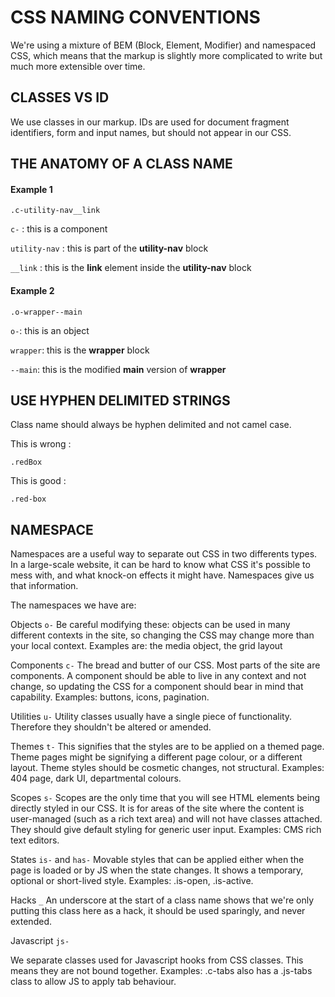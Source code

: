 # CSS NAMING CONVENTIONS
We're using a mixture of BEM (Block, Element, Modifier) and namespaced CSS, which means that the markup is slightly more complicated to write but much more extensible over time.


## CLASSES VS ID
We use classes in our markup. IDs are used for document fragment identifiers, form and input names, but should not appear in our CSS.


## THE ANATOMY OF A CLASS NAME
#### Example 1

`.c-utility-nav__link`

`c-` : this is a component

`utility-nav` : this is part of the **utility-nav** block

`__link` : this is the **link** element inside the **utility-nav** block

#### Example 2

`.o-wrapper--main`

`o-`: this is an object

`wrapper`: this is the **wrapper** block

`--main`: this is the modified **main** version of **wrapper**


## USE HYPHEN DELIMITED STRINGS

Class name should always be hyphen delimited and not camel case.

This is wrong :

`.redBox`

This is good :

`.red-box`

## NAMESPACE
Namespaces are a useful way to separate out CSS in two differents types. In a large-scale website, it can be hard to know what CSS it's possible to mess with, and what knock-on effects it might have. Namespaces give us that information.

The namespaces we have are:

Objects `o-`
Be careful modifying these: objects can be used in many different contexts in the site, so changing the CSS may change more than your local context. Examples are: the media object, the grid layout

Components `c-`
The bread and butter of our CSS. Most parts of the site are components. A component should be able to live in any context and not change, so updating the CSS for a component should bear in mind that capability. Examples: buttons, icons, pagination.

Utilities `u-`
Utility classes usually have a single piece of functionality. Therefore they shouldn't be altered or amended.

Themes `t-`
This signifies that the styles are to be applied on a themed page. Theme pages might be signifying a different page colour, or a different layout. Theme styles should be cosmetic changes, not structural. Examples: 404 page, dark UI, departmental colours.

Scopes `s-`
Scopes are the only time that you will see HTML elements being directly styled in our CSS. It is for areas of the site where the content is user-managed (such as a rich text area) and will not have classes attached. They should give default styling for generic user input. Examples: CMS rich text editors.

States `is-` and `has-`
Movable styles that can be applied either when the page is loaded or by JS when the state changes. It shows a temporary, optional or short-lived style. Examples: .is-open, .is-active.

Hacks `_`
An underscore at the start of a class name shows that we're only putting this class here as a hack, it should be used sparingly, and never extended.

Javascript `js-`

We separate classes used for Javascript hooks from CSS classes. This means they are not bound together. Examples: .c-tabs also has a .js-tabs class to allow JS to apply tab behaviour.


